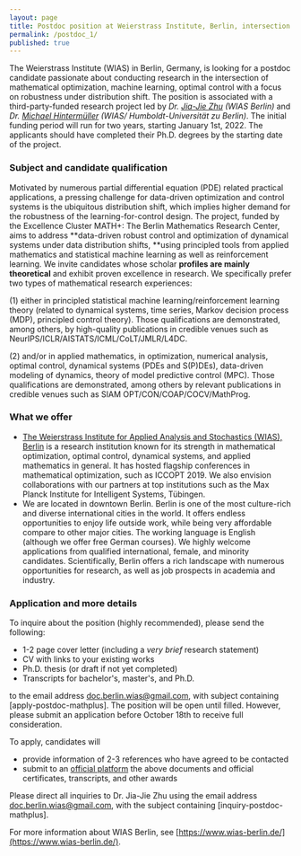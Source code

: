 ```yaml
---
layout: page
title: Postdoc position at Weierstrass Institute, Berlin, intersection of mathematical optimization, machine learning, optimal control
permalink: /postdoc_1/
published: true
---
```


The Weierstrass Institute (WIAS) in Berlin, Germany, is looking for a postdoc candidate passionate about conducting research in the intersection of mathematical optimization, machine learning, optimal control
with a focus on robustness under distribution shift. The position is associated with a third-party-funded research project led by *Dr. [Jia-Jie Zhu](https://jj-zhu.github.io/) (WIAS Berlin)* and *Dr. [Michael Hintermüller](https://www.wias-berlin.de/people/hintermueller/) (WIAS/ Humboldt-Universität zu Berlin)*. The initial funding period will run for two years, starting January 1st, 2022. The applicants should have completed their Ph.D. degrees by the starting date of the project.



### Subject and candidate qualification

Motivated by numerous partial differential equation (PDE) related practical applications, a pressing challenge for data-driven optimization and control systems is the ubiquitous distribution shift, which implies higher demand for the robustness of the learning-for-control design. The project, funded by the Excellence Cluster MATH+: The Berlin Mathematics Research Center, aims to address **data-driven robust control and optimization of dynamical systems under data distribution shifts, **using principled tools from applied mathematics and statistical machine learning as well as reinforcement learning. We invite candidates whose scholar **profiles are mainly theoretical** and exhibit proven excellence in research. We specifically prefer two types of mathematical research experiences:

(1) either in principled statistical machine learning/reinforcement learning theory (related to dynamical systems, time series, Markov decision process (MDP), principled control theory). Those qualifications are demonstrated, among others, by high-quality publications in credible venues such as NeurIPS/ICLR/AISTATS/ICML/CoLT/JMLR/L4DC.

(2) and/or in applied mathematics, in optimization, numerical analysis, optimal control, dynamical systems (PDEs and S(P)DEs), data-driven modeling of dynamics, theory of model predictive control (MPC). Those qualifications are demonstrated, among others by relevant publications in credible venues such as SIAM OPT/CON/COAP/COCV/MathProg.



### What we offer

- [The Weierstrass Institute for Applied Analysis and Stochastics (WIAS), Berlin](https://wias-berlin.de/) is a research institution known for its strength in mathematical optimization, optimal control, dynamical systems, and applied mathematics in general. It has hosted flagship conferences in mathematical optimization, such as ICCOPT 2019. We also envision collaborations with our partners at top institutions such as the Max Planck Institute for Intelligent Systems, Tübingen.
- We are located in downtown Berlin. Berlin is one of the most culture-rich and diverse international cities in the world. It offers endless opportunities to enjoy life outside work, while being very affordable compare to other major cities. The working language is English (although we offer free German courses). We highly welcome applications from qualified international, female, and minority candidates. Scientifically, Berlin offers a rich landscape with numerous opportunities for research, as well as job prospects in academia and industry.

### Application and more details

To inquire about the position (highly recommended), please send the following:

- 1-2 page cover letter (including a *very brief* research statement)
- CV with links to your existing works
- Ph.D. thesis (or draft if not yet completed)
- Transcripts for bachelor's, master's, and Ph.D.

to the email address [doc.berlin.wias@gmail.com](mailto:doc.berlin.wias@gmail.com), with subject containing [apply-postdoc-mathplus].
The position will be open until filled. However, please submit an application before October 18th to receive full consideration.

To apply, candidates will

- provide information of 2-3 references who have agreed to be contacted
- submit to an  [official platform](https://wias-berlin.softgarden.io/de/vacancies) the above documents and official certificates, transcripts, and other awards 

Please direct all inquiries to Dr. Jia-Jie Zhu using the email address [doc.berlin.wias@gmail.com](mailto:doc.berlin.wias@gmail.com), with the subject containing [inquiry-postdoc-mathplus].

For more information about WIAS Berlin, see [https://www.wias-berlin.de/](https://www.wias-berlin.de/).